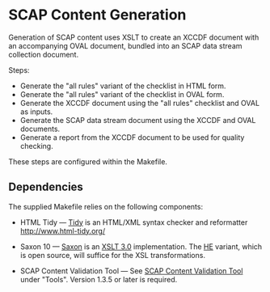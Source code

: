 # SCAP Content Generation

Generation of SCAP content uses XSLT to create an XCCDF document with an accompanying OVAL document, bundled into an SCAP data stream collection document.

Steps:

- Generate the "all rules" variant of the checklist in HTML form.
- Generate the "all rules" variant of the checklist in OVAL form.
- Generate the XCCDF document using the "all rules" checklist and OVAL as inputs.
- Generate the SCAP data stream document using the XCCDF and OVAL documents.
- Generate a report from the XCCDF document to be used for quality checking.

These steps are configured within the Makefile.

## Dependencies

The supplied Makefile relies on the following components:
- HTML Tidy — [Tidy](http://www.html-tidy.org/) is an HTML/XML syntax checker and reformatter http://www.html-tidy.org/

- Saxon 10 — [Saxon](https://www.saxonica.com/products/products.xml) is an [XSLT 3.0](https://www.w3.org/TR/xslt-30/) implementation. 
The [HE](https://www.saxonica.com/products/PD10/HE.pdf) variant, which is open source, will suffice for the XSL transformations.

- SCAP Content Validation Tool — See 
[SCAP Content Validation Tool](https://csrc.nist.gov/projects/security-content-automation-protocol/scap-releases/scap-1-3)
under "Tools".
Version 1.3.5 or later is required.


